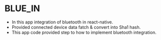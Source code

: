 # BLUE_IN

- In this app integration of bluetooth in react-native.
- Provided connected device data fatch & convert into Sha1 hash.
- This app code provided step to how to implement bluetooth integration.
